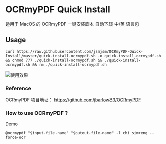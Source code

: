 # OCRmyPDF Quick Install
适用于 MacOS 的 OCRmyPDF 一键安装脚本
自动下载 中/英 语言包
## Usage 
```
curl https://raw.githubusercontent.com/jsmjsm/OCRmyPDF-Quick-Install/master/quick-install-ocrmypdf.sh -o quick-install-ocrmypdf.sh && chmod 777 ./quick-install-ocrmypdf.sh && ./quick-install-ocrmypdf.sh && rm ./quick-install-ocrmypdf.sh
```
![使用效果](https://raw.githubusercontent.com/jsmjsm/ocrmypdf-install/master/demo.jpg)
### Reference
OCRmyPDF 项目地址： https://github.com/jbarlow83/OCRmyPDF

### How to use OCRmyPDF ?
Demo
```
@ocrmypdf "$input-file-name" "$outout-file-name" -l chi_sim+eng --force-ocr
```
